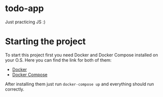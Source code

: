 # todo-app
Just practicing JS :)

# Starting the project

To start this project first you need Docker and Docker Compose installed on your O.S.
Here you can find the link for both of them:
- [Docker](https://docs.docker.com/install/)
- [Docker Compose](https://docs.docker.com/compose/install/)

After installing them just run `docker-compose up` and everything should run correctly.